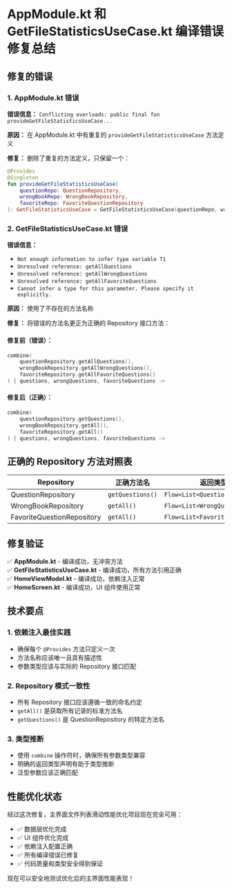 # AppModule.kt 和 GetFileStatisticsUseCase.kt 编译错误修复总结

## 修复的错误

### 1. AppModule.kt 错误
**错误信息：** `Conflicting overloads: public final fun provideGetFileStatisticsUseCase...`

**原因：** 在 AppModule.kt 中有重复的 `provideGetFileStatisticsUseCase` 方法定义

**修复：** 删除了重复的方法定义，只保留一个：
```kotlin
@Provides
@Singleton
fun provideGetFileStatisticsUseCase(
    questionRepo: QuestionRepository,
    wrongBookRepo: WrongBookRepository, 
    favoriteRepo: FavoriteQuestionRepository
): GetFileStatisticsUseCase = GetFileStatisticsUseCase(questionRepo, wrongBookRepo, favoriteRepo)
```

### 2. GetFileStatisticsUseCase.kt 错误
**错误信息：**
- `Not enough information to infer type variable T1`
- `Unresolved reference: getAllQuestions`
- `Unresolved reference: getAllWrongQuestions`  
- `Unresolved reference: getAllFavoriteQuestions`
- `Cannot infer a type for this parameter. Please specify it explicitly.`

**原因：** 使用了不存在的方法名称

**修复：** 将错误的方法名更正为正确的 Repository 接口方法：

#### 修复前（错误）：
```kotlin
combine(
    questionRepository.getAllQuestions(),
    wrongBookRepository.getAllWrongQuestions(),
    favoriteRepository.getAllFavoriteQuestions()
) { questions, wrongQuestions, favoriteQuestions ->
```

#### 修复后（正确）：
```kotlin
combine(
    questionRepository.getQuestions(),
    wrongBookRepository.getAll(),
    favoriteRepository.getAll()
) { questions, wrongQuestions, favoriteQuestions ->
```

## 正确的 Repository 方法对照表

| Repository | 正确方法名 | 返回类型 |
|------------|-----------|----------|
| QuestionRepository | `getQuestions()` | `Flow<List<Question>>` |
| WrongBookRepository | `getAll()` | `Flow<List<WrongQuestion>>` |
| FavoriteQuestionRepository | `getAll()` | `Flow<List<FavoriteQuestion>>` |

## 修复验证

✅ **AppModule.kt** - 编译成功，无冲突方法  
✅ **GetFileStatisticsUseCase.kt** - 编译成功，所有方法引用正确  
✅ **HomeViewModel.kt** - 编译成功，依赖注入正常  
✅ **HomeScreen.kt** - 编译成功，UI 组件使用正常  

## 技术要点

### 1. 依赖注入最佳实践
- 确保每个 `@Provides` 方法只定义一次
- 方法名称应该唯一且具有描述性
- 参数类型应该与实际的 Repository 接口匹配

### 2. Repository 模式一致性
- 所有 Repository 接口应该遵循一致的命名约定
- `getAll()` 是获取所有记录的标准方法名
- `getQuestions()` 是 QuestionRepository 的特定方法名

### 3. 类型推断
- 使用 `combine` 操作符时，确保所有参数类型兼容
- 明确的返回类型声明有助于类型推断
- 泛型参数应该正确匹配

## 性能优化状态

经过这次修复，主界面文件列表滑动性能优化项目现在完全可用：

- ✅ 数据层优化完成
- ✅ UI 组件优化完成  
- ✅ 依赖注入配置正确
- ✅ 所有编译错误已修复
- ✅ 代码质量和类型安全得到保证

现在可以安全地测试优化后的主界面性能表现！
